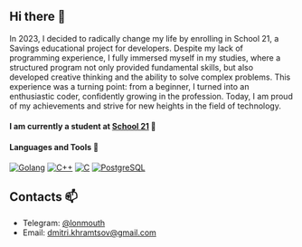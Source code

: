 ## Hi there 👋

In 2023, I decided to radically change my life by enrolling in School 21, a Savings educational project for developers. Despite my lack of programming experience, I fully immersed myself in my studies, where a structured program not only provided fundamental skills, but also developed creative thinking and the ability to solve complex problems. This experience was a turning point: from a beginner, I turned into an enthusiastic coder, confidently growing in the profession. Today, I am proud of my achievements and strive for new heights in the field of technology.

#### I am currently a student at [School 21](https://21-school.ru/) 🌱

#### Languages and Tools 🔭

[![Golang](https://img.shields.io/badge/Go-00ADD8?style=for-the-badge&logo=go&logoColor=white&border-radius=5)](https://golang.org/)
[![C++](https://img.shields.io/badge/C++-00599C?style=for-the-badge&logo=cplusplus&logoColor=white&border-radius=5)](https://isocpp.org/)
[![C](https://img.shields.io/badge/C-00599C?style=for-the-badge&logo=c&logoColor=white&border-radius=5)](https://www.gnu.org/software/gnu-c-manual/)
[![PostgreSQL](https://img.shields.io/badge/PostgreSQL-336791?style=for-the-badge&logo=postgresql&logoColor=white&border-radius=5)](https://www.postgresql.org/)

## Contacts 📫
* Telegram: [@lonmouth](https://t.me/lonmouth)
* Email: dmitri.khramtsov@gmail.com

<!--
**Dmitrii-Khramtsov/Dmitrii-Khramtsov** is a ✨ _special_ ✨ repository because its `README.md` (this file) appears on your GitHub profile.

Here are some ideas to get you started:

- 🔭 I’m currently working on ...
- 🌱 I’m currently learning ...
- 👯 I’m looking to collaborate on ...
- 🤔 I’m looking for help with ...
- 💬 Ask me about ...
- 📫 How to reach me: ...
- 😄 Pronouns: ...
- ⚡ Fun fact: ...
-->
